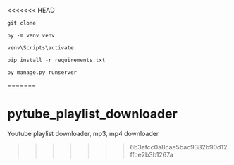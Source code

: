 <<<<<<< HEAD
```
git clone
```
```
py -m venv venv
```
```
venv\Scripts\activate
```
```
pip install -r requirements.txt
```
```
py manage.py runserver
```
=======
# pytube_playlist_downloader
Youtube playlist downloader, mp3, mp4 downloader
>>>>>>> 6b3afcc0a8cae5bac9382b90d12ffce2b3b1267a
